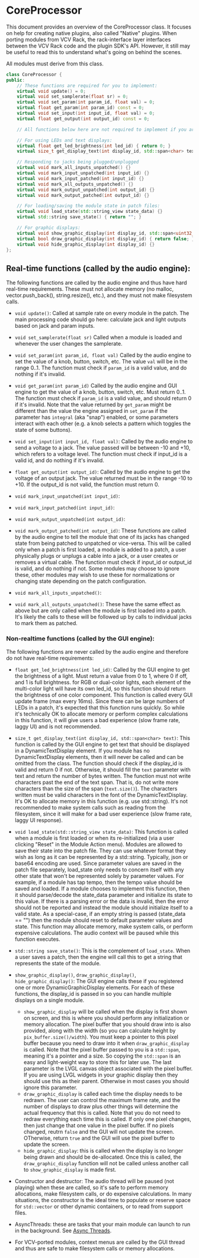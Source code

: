 # CoreProcessor

This document provides an overview of the CoreProcessor class.
It focuses on help for creating native plugins, also
called "Native" plugins.
When porting modules from VCV Rack, the rack-interface
layer interfaces between the VCV Rack code and the plugin SDK's API.
However, it still may be useful to read this to understand what's
going on behind the scenes.


All modules must derive from this class.

```c++
class CoreProcessor {
public:
    // These functions are required for you to implement:
    virtual void update() = 0;
    virtual void set_samplerate(float sr) = 0;
    virtual void set_param(int param_id, float val) = 0;
    virtual float get_param(int param_id) const = 0;
    virtual void set_input(int input_id, float val) = 0;
    virtual float get_output(int output_id) const = 0;

    // All functions below here are not required to implement if you aren't using them

    // For using LEDs and text displays:
    virtual float get_led_brightness(int led_id) { return 0; }
    virtual size_t get_display_text(int display_id, std::span<char> text) { return 0; }

    // Responding to jacks being plugged/unplugged
    virtual void mark_all_inputs_unpatched() {}
    virtual void mark_input_unpatched(int input_id) {}
    virtual void mark_input_patched(int input_id) {}
    virtual void mark_all_outputs_unpatched() {}
    virtual void mark_output_unpatched(int output_id) {}
    virtual void mark_output_patched(int output_id) {}

    // For loading/saving the module state in patch files:
    virtual void load_state(std::string_view state_data) {}
    virtual std::string save_state() { return ""; }

    // For graphic displays:
	virtual void show_graphic_display(int display_id, std::span<uint32_t> pix_buffer, unsigned width, lv_obj_t *lvgl_canvas) {}
	virtual bool draw_graphic_display(int display_id) { return false; }
	virtual void hide_graphic_display(int display_id) {}
};
```


## Real-time functions (called by the audio engine):

The following functions are called by the audio engine and thus have hard
real-time requirements. These must not allocate memory (no malloc,
vector.push_back(), string.resize(), etc.), and they must not make filesystem
calls.

- `void update()`: Called at sample rate on every module in the patch. The main
processing code should go here: calculate jack and light outputs based on jack
and param inputs.

- `void set_samplerate(float sr)` Called when a module is loaded and whenever the
user changes the samplerate.

- `void set_param(int param_id, float val)` Called by the audio engine to set the
value of a knob, button, switch, etc. The value `val` will be in the range
0..1. The function must check if `param_id` is a valid value, and do nothing if
it's invalid. 

- `void get_param(int param_id)` Called by the audio engine and GUI engine to get
the value of a knob, button, switch, etc. Must return 0..1. The function must
check if `param_id` is a valid value, and should return 0 if it's invalid. Note
that the value returned by `get_param` might be different than the value the
engine assigned in `set_param` if the parameter has `integral` (aka "snap")
enabled, or some parameters interact with each other (e.g. a knob selects a
pattern which toggles the state of some buttons).

- `void set_input(int input_id, float val)`:  Called by the audio engine to send
a voltage to a jack. The value passed will be between -10 and +10, which refers
to a voltage level. The function must check if input_id is a valid id, and do 
nothing if it's invalid.

- `float get_output(int output_id)`: Called by the audio engine to get the voltage
of an output jack. The value returned must be in the range -10 to +10.
If the output_id is not valid, the function must return 0.

- `void mark_input_unpatched(int input_id)`:
- `void mark_input_patched(int input_id)`:
- `void mark_output_unpatched(int output_id)`:
- `void mark_output_patched(int output_id)`: These functions are called by the
  audio engine to tell the module that one of its jacks has changed state from
  being patched to unpatched or vice-versa. This will be called only when a
  patch is first loaded, a module is added to a patch, a user physically plugs
  or unplugs a cable into a jack, or a user creates or removes a virtual cable.
  The function must check if input_id or output_id is valid, and do nothing if
  not. Some modules may choose to ignore these, other modules may wish to use
  these for normalizations or changing state depending on the patch
  configuration.

- `void mark_all_inputs_unpatched()`:
- `void mark_all_outputs_unpatched()`: These have the same effect as above but
  are only called when the module is first loaded into a patch. It's likely the
  calls to these will be followed up by calls to individual jacks to mark them
  as patched.

### Non-realtime functions (called by the GUI engine):

The following functions are never called by the audio engine and therefore do
not have real-time requirements:

- `float get_led_brightness(int led_id)`: Called by the GUI engine to get the
  brightness of a light. Must return a value from 0 to 1, where 0 if off, and 1
  is full brightness. for RGB or dual-color lights, each element of the
  multi-color light will have its own led_id, so this function should return
  the brightness of one color component. This function is called every GUI
  update frame (max every 16ms). Since there can be large numbers of LEDs in a
  patch, it's expected that this function runs quickly. So while it's
  technically OK to allocate memory or perform complex calculations in this
  function, it will give users a bad experience (slow frame rate, laggy UI) and
  is not recommended.

- `size_t get_display_text(int display_id, std::span<char> text)`: This
  function is called by the GUI engine to get text that should be displayed in
  a DynamicTextDisplay element. If you module has no DynamicTextDisplay
  elements, then it will never be called and can be omitted from the class. The
  function should check if the display_id is valid and return 0 if not.
  Otherwise, it should fill the `text` parameter with text and return the
  number of bytes written. The function must not write characters past the end
  of the text span. That is, do not write more characters than the size of the
  span (`text.size()`). The characters written must be valid characters in the
  font of the DynamicTextDisplay. 
  It's OK to allocate memory in this function (e.g. use std::string). It's not
  recommended to make system calls such as reading from the filesystem, since
  it will make for a bad user experience (slow frame rate, laggy UI response).


- `void load_state(std::string_view state_data)`: This function is called when
  a module is first loaded or when its re-initialized (via a user clicking
  "Reset" in the Module Action menu). Modules are allowed to save their state
  into the patch file. They can use whatever format they wish as long as it can
  be represented by a std::string. Typically, json or base64 encoding are used.
  Since parameter values are saved in the patch file separately, load_state
  only needs to concern itself with any other state that won't be represented
  solely by parameter values. For example, if a module has tap tempo, then the
  tempo value should be saved and loaded. If a module chooses to implement this
  function, then it should parse/decode the state_data parameter and initialize
  its state to this value. If there is a parsing error or the data is invalid,
  then the error should not be reported and instead the module should
  initialize itself to a valid state. As a special-case, if an empty string is
  passed (state_data == "") then the module should reset to default parameter
  values and state. This function may allocate memory, make system calls, or
  perform expensive calculations. The audio context will be paused while this
  function executes.

- `std::string save_state()`: This is the complement of `load_state`. When a
  user saves a patch, then the engine will call this to get a string that
  represents the state of the module.

- `show_graphic_display()`, `draw_graphic_display()`, `hide_graphic_display()`:
  The GUI engine calls these if you registered one or more
  DynamicGraphicDisplay elements. For each of these functions, the display_id
  is passed in so you can handle multiple displays on a single module.
    - `show_graphic_display` will be called when the display is first shown on
      screen, and this is where you should perform any initialization or memory
      allocation. The pixel buffer that you should draw into is also provided,
      along with the width (so you can calculate height by
      `pix_buffer.size()/width`). You must keep a pointer to this pixel buffer because
      you need to draw into it when `draw_graphic_display` is called. Note that
      the pixel buffer passed to you is a `std::span`, meaning it's a pointer and a size. 
      So copying the `std::span` is an easy and light-weight way to store this for later use.
      The last parameter is the LVGL canvas object
      associated with the pixel buffer. If you are using LVGL widgets in your
      graphic display then they should use this as their parent. Otherwise in
      most cases you should ignore this parameter.
    - `draw_graphic_display` is called each time the display needs to be redrawn.
      The user can control the maximum frame rate, and the number of displays to 
      draw plus other things will determine the actual frequency that this is called.
      Note that you do not need to redraw everything each time this is called. 
      If only one pixel changes, then just change that one value in the pixel buffer.
      If no pixels changed, reutrn `false` and the GUI will not update the screen.
      OTherwise, return `true` and the GUI will use the pixel buffer to update the screen.
    - `hide_graphic_display`: this is called when the display is no longer
      being drawn and should be de-allocated. Once this is called, the
      `draw_graphic_display` function will not be called unless another call to
      `show_graphic_display` is made first.
      

- Constructor and destructor: The audio thread will be paused (not playing)
  when these are called, so it's safe to perform memory allocations, make
  filesystem calls, or do expensive calculations. In many situations, the
  constructor is the ideal time to populate or reserve space for `std::vector`
  or other dynamic containers, or to read from support files.

- AsyncThreads: these are tasks that your main module can launch to run
  in the background. See [Async Threads](./async-threads.md).

- For VCV-ported modules, context menus are called by the GUI thread and thus
  are safe to make filesystem calls or memory allocations.

